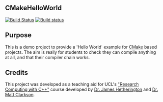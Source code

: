 CMakeHelloWorld
------------------

[![Build Status](https://travis-ci.com/MattClarkson/CMakeHelloWorld.svg?branch=master)](https://travis-ci.com/MattClarkson/CMakeHelloWorld)
[![Build status](https://ci.appveyor.com/api/projects/status/vt27j5tajc8tsvau/branch/master)](https://ci.appveyor.com/project/MattClarkson/cmakehelloworld/branch/master)


Purpose
-------

This is a demo project to provide a 'Hello World' example for [CMake](https://cmake.org/) based projects.
The aim is really for students to check they can compile anything at all, and that their compiler chain works.

Credits
-------

This project was developed as a teaching aid for UCL's ["Research Computing with C++"](http://rits.github-pages.ucl.ac.uk/research-computing-with-cpp/)
course developed by [Dr. James Hetherington](http://www.ucl.ac.uk/research-it-services/people/james)
and [Dr. Matt Clarkson](https://iris.ucl.ac.uk/iris/browse/profile?upi=MJCLA42).
